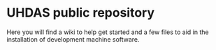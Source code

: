 UHDAS public repository
=======================

Here you will find a wiki to help get started and a few files to aid in the installation of development machine software.

